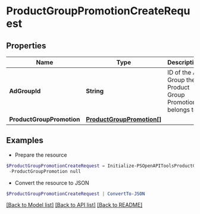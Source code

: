 # ProductGroupPromotionCreateRequest
## Properties

Name | Type | Description | Notes
------------ | ------------- | ------------- | -------------
**AdGroupId** | **String** | ID of the Ad Group the Product Group Promotion belongs to. | 
**ProductGroupPromotion** | [**ProductGroupPromotion[]**](ProductGroupPromotion.md) |  | 

## Examples

- Prepare the resource
```powershell
$ProductGroupPromotionCreateRequest = Initialize-PSOpenAPIToolsProductGroupPromotionCreateRequest  -AdGroupId 2680059592705 `
 -ProductGroupPromotion null
```

- Convert the resource to JSON
```powershell
$ProductGroupPromotionCreateRequest | ConvertTo-JSON
```

[[Back to Model list]](../README.md#documentation-for-models) [[Back to API list]](../README.md#documentation-for-api-endpoints) [[Back to README]](../README.md)

